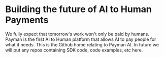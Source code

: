 # Building the future of AI to Human Payments

We fully expect that tomorrow's work won't only be paid by humans. Payman is the first AI to Human platform that allows AI to pay people for what it needs. This is the Github home relating to
Payman AI. In future we will put any repos containing SDK code, code examples, etc here.
